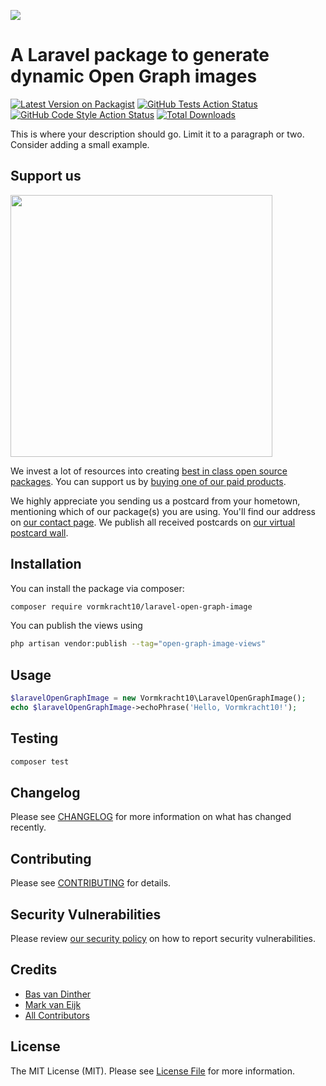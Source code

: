 
[<img src="https://github-ads.s3.eu-central-1.amazonaws.com/support-ukraine.svg?t=1" />](https://supportukrainenow.org)

# A Laravel package to generate dynamic Open Graph images

[![Latest Version on Packagist](https://img.shields.io/packagist/v/vormkracht10/laravel-open-graph-image.svg?style=flat-square)](https://packagist.org/packages/vormkracht10/laravel-open-graph-image)
[![GitHub Tests Action Status](https://img.shields.io/github/workflow/status/vormkracht10/laravel-open-graph-image/run-tests?label=tests)](https://github.com/vormkracht10/laravel-open-graph-image/actions?query=workflow%3Arun-tests+branch%3Amain)
[![GitHub Code Style Action Status](https://img.shields.io/github/workflow/status/vormkracht10/laravel-open-graph-image/Fix%20PHP%20code%20style%20issues?label=code%20style)](https://github.com/vormkracht10/laravel-open-graph-image/actions?query=workflow%3A"Fix+PHP+code+style+issues"+branch%3Amain)
[![Total Downloads](https://img.shields.io/packagist/dt/vormkracht10/laravel-open-graph-image.svg?style=flat-square)](https://packagist.org/packages/vormkracht10/laravel-open-graph-image)

This is where your description should go. Limit it to a paragraph or two. Consider adding a small example.

## Support us

[<img src="https://github-ads.s3.eu-central-1.amazonaws.com/laravel-open-graph-image.jpg?t=1" width="419px" />](https://spatie.be/github-ad-click/laravel-open-graph-image)

We invest a lot of resources into creating [best in class open source packages](https://spatie.be/open-source). You can support us by [buying one of our paid products](https://spatie.be/open-source/support-us).

We highly appreciate you sending us a postcard from your hometown, mentioning which of our package(s) you are using. You'll find our address on [our contact page](https://spatie.be/about-us). We publish all received postcards on [our virtual postcard wall](https://spatie.be/open-source/postcards).

## Installation

You can install the package via composer:

```bash
composer require vormkracht10/laravel-open-graph-image
```

You can publish the views using

```bash
php artisan vendor:publish --tag="open-graph-image-views"
```

## Usage

```php
$laravelOpenGraphImage = new Vormkracht10\LaravelOpenGraphImage();
echo $laravelOpenGraphImage->echoPhrase('Hello, Vormkracht10!');
```

## Testing

```bash
composer test
```

## Changelog

Please see [CHANGELOG](CHANGELOG.md) for more information on what has changed recently.

## Contributing

Please see [CONTRIBUTING](https://github.com/vormkracht10/.github/blob/main/CONTRIBUTING.md) for details.

## Security Vulnerabilities

Please review [our security policy](../../security/policy) on how to report security vulnerabilities.

## Credits

- [Bas van Dinther](https://github.com/baspa)
- [Mark van Eijk](https://github.com/markvaneijk)
- [All Contributors](../../contributors)

## License

The MIT License (MIT). Please see [License File](LICENSE.md) for more information.
